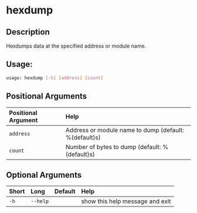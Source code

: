 



# hexdump

## Description


Hexdumps data at the specified address or module name.
## Usage:


```bash
usage: hexdump [-h] [address] [count]

```
## Positional Arguments

|Positional Argument|Help|
| :--- | :--- |
|`address`|Address or module name to dump (default: %(default)s)|
|`count`|Number of bytes to dump (default: %(default)s)|

## Optional Arguments

|Short|Long|Default|Help|
| :--- | :--- | :--- | :--- |
|`-h`|`--help`||show this help message and exit|
